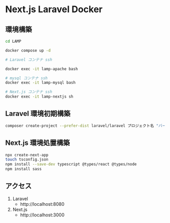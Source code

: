 # Next.js Laravel Docker

## 環境構築

``` sh
cd LAMP

docker compose up -d

# Laravel コンテナ ssh

docker exec -it lamp-apache bash

# mysql コンテナ ssh
docker exec -it lamp-mysql bash

# Next.js コンテナ ssh
docker exec -it lamp-nextjs sh

```

## Laravel 環境初期構築

``` sh
composer create-project --prefer-dist laravel/laravel プロジェクト名 "バージョン指定"
```

## Next.js 環境処置構築

``` sh
npx create-next-app
touch tsconfig.json
npm install --save-dev typescript @types/react @types/node
npm install sass
```

## アクセス

1. Laravel
   - http://localhost:8080
2. Next.js
   - http://localhost:3000
